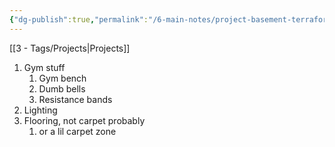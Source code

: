 ```yaml
---
{"dg-publish":true,"permalink":"/6-main-notes/project-basement-terraform/"}
---
```


[[3 - Tags/Projects\|Projects]]

1. Gym stuff
	1. Gym bench
	2. Dumb bells
	3. Resistance bands 
2. Lighting
3. Flooring, not carpet probably 
	1. or a lil carpet zone

